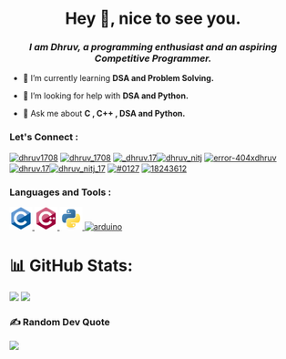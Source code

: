 <h1 align="center">Hey 👋, nice to see you.</h1>
<h3 align="center"><i>I am Dhruv, a programming enthusiast and an aspiring Competitive Programmer.</i></h3>

- 🌱 I’m currently learning **DSA and Problem Solving.**

- 🤝 I’m looking for help with **DSA and Python.**

- 💬 Ask me about **C , C++ , DSA and Python.**
<h3 align="left">Let's Connect : </h3>
<p align="left">
<a href="https://linkedin.com/in/dhruv1708" target="blank"><img align="center" src="https://raw.githubusercontent.com/rahuldkjain/github-profile-readme-generator/master/src/images/icons/Social/linked-in-alt.svg" alt="dhruv1708" height="30" width="40" /></a>
<a href="https://twitter.com/DhruvYadav__" target="blank"><img align="center" src="https://raw.githubusercontent.com/rahuldkjain/github-profile-readme-generator/master/src/images/icons/Social/twitter.svg" alt="dhruv_1708" height="30" width="40" /></a>
<a href="https://instagram.com/_dhruv.17" target="blank"><img align="center" src="https://raw.githubusercontent.com/rahuldkjain/github-profile-readme-generator/master/src/images/icons/Social/instagram.svg" alt="_dhruv.17" height="30" width="40" /></a><a href="https://www.hackerrank.com/dhruv_nitj" target="blank"><img align="center" src="https://raw.githubusercontent.com/rahuldkjain/github-profile-readme-generator/master/src/images/icons/Social/hackerrank.svg" alt="dhruv_nitj" height="30" width="40" /></a>
<a href="https://www.leetcode.com/error-404xdhruv" target="blank"><img align="center" src="https://raw.githubusercontent.com/rahuldkjain/github-profile-readme-generator/master/src/images/icons/Social/leet-code.svg" alt="error-404xdhruv" height="30" width="40" /></a><a href="https://codeforces.com/profile/dhruv.17" target="blank"><img align="center" src="https://raw.githubusercontent.com/rahuldkjain/github-profile-readme-generator/master/src/images/icons/Social/codeforces.svg" alt="dhruv.17" height="30" width="40" /></a><a href="https://www.codechef.com/users/dhruv_nitj_17" target="blank"><img align="center" src="https://cdn.jsdelivr.net/npm/simple-icons@3.1.0/icons/codechef.svg" alt="dhruv_nitj_17" height="30" width="40" /></a>
<a href="https://discord.gg/#0127" target="blank"><img align="center" src="https://raw.githubusercontent.com/rahuldkjain/github-profile-readme-generator/master/src/images/icons/Social/discord.svg" alt="#0127" height="30" width="40" /></a>
<a href="https://stackoverflow.com/users/18243612" target="blank"><img align="center" src="https://raw.githubusercontent.com/rahuldkjain/github-profile-readme-generator/master/src/images/icons/Social/stack-overflow.svg" alt="18243612" height="30" width="40" /></a>
  
<h3 align="left">Languages and Tools :</h3>
<p align="left"> <a href="https://www.cprogramming.com/" target="_blank" rel="noreferrer"> <img src="https://raw.githubusercontent.com/devicons/devicon/master/icons/c/c-original.svg" alt="c" width="40" height="40"/> </a> <a href="https://www.w3schools.com/cpp/" target="_blank" rel="noreferrer"> <img src="https://raw.githubusercontent.com/devicons/devicon/master/icons/cplusplus/cplusplus-original.svg" alt="cplusplus" width="40" height="40"/> </a> <a href="https://www.python.org" target="_blank"> <img src="https://raw.githubusercontent.com/devicons/devicon/master/icons/python/python-original.svg" alt="python" width="40" height="40"/> </a><a href="https://www.arduino.cc/" target="_blank" rel="noreferrer"> <img src="https://cdn.worldvectorlogo.com/logos/arduino-1.svg" alt="arduino" width="40" height="40"/> </a></p>

# 📊 GitHub Stats:
![](https://github-readme-streak-stats.herokuapp.com/?user=error-404xdhruv&theme=dark&hide_border=false)
![](https://github-readme-stats.vercel.app/api/top-langs/?username=error-404xdhruv&theme=dark&hide_border=false&include_all_commits=false&count_private=false&layout=compact)

### ✍️ Random Dev Quote
![](https://quotes-github-readme.vercel.app/api?type=horizontal&theme=merko)
